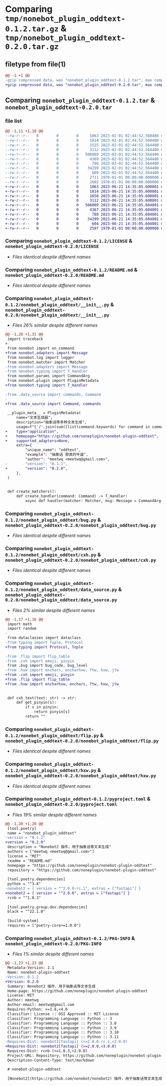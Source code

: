 # Comparing `tmp/nonebot_plugin_oddtext-0.1.2.tar.gz` & `tmp/nonebot_plugin_oddtext-0.2.0.tar.gz`

## filetype from file(1)

```diff
@@ -1 +1 @@
-gzip compressed data, was "nonebot_plugin_oddtext-0.1.2.tar", max compression
+gzip compressed data, was "nonebot_plugin_oddtext-0.2.0.tar", max compression
```

## Comparing `nonebot_plugin_oddtext-0.1.2.tar` & `nonebot_plugin_oddtext-0.2.0.tar`

### file list

```diff
@@ -1,11 +1,10 @@
--rw-r--r--   0        0        0     1063 2023-02-01 02:44:52.560480 nonebot_plugin_oddtext-0.1.2/LICENSE
--rw-r--r--   0        0        0     1814 2023-02-01 02:44:52.560480 nonebot_plugin_oddtext-0.1.2/README.md
--rw-r--r--   0        0        0     1525 2023-02-01 02:44:52.564480 nonebot_plugin_oddtext-0.1.2/nonebot_plugin_oddtext/__init__.py
--rw-r--r--   0        0        0     3112 2023-02-01 02:44:52.564480 nonebot_plugin_oddtext-0.1.2/nonebot_plugin_oddtext/bug.py
--rw-r--r--   0        0        0   508009 2023-02-01 02:44:52.564480 nonebot_plugin_oddtext-0.1.2/nonebot_plugin_oddtext/cxh.py
--rw-r--r--   0        0        0     4369 2023-02-01 02:44:52.564480 nonebot_plugin_oddtext-0.1.2/nonebot_plugin_oddtext/data_source.py
--rw-r--r--   0        0        0      788 2023-02-01 02:44:52.564480 nonebot_plugin_oddtext-0.1.2/nonebot_plugin_oddtext/flip.py
--rw-r--r--   0        0        0    34299 2023-02-01 02:44:52.564480 nonebot_plugin_oddtext-0.1.2/nonebot_plugin_oddtext/hxw.py
--rw-r--r--   0        0        0      609 2023-02-01 02:44:52.564480 nonebot_plugin_oddtext-0.1.2/pyproject.toml
--rw-r--r--   0        0        0     2711 1970-01-01 00:00:00.000000 nonebot_plugin_oddtext-0.1.2/setup.py
--rw-r--r--   0        0        0     2602 1970-01-01 00:00:00.000000 nonebot_plugin_oddtext-0.1.2/PKG-INFO
+-rw-r--r--   0        0        0     1063 2023-06-21 14:35:05.600801 nonebot_plugin_oddtext-0.2.0/LICENSE
+-rw-r--r--   0        0        0     1814 2023-06-21 14:35:05.600801 nonebot_plugin_oddtext-0.2.0/README.md
+-rw-r--r--   0        0        0     1650 2023-06-21 14:35:05.600801 nonebot_plugin_oddtext-0.2.0/nonebot_plugin_oddtext/__init__.py
+-rw-r--r--   0        0        0     3112 2023-06-21 14:35:05.600801 nonebot_plugin_oddtext-0.2.0/nonebot_plugin_oddtext/bug.py
+-rw-r--r--   0        0        0   508009 2023-06-21 14:35:05.604801 nonebot_plugin_oddtext-0.2.0/nonebot_plugin_oddtext/cxh.py
+-rw-r--r--   0        0        0     4367 2023-06-21 14:35:05.604801 nonebot_plugin_oddtext-0.2.0/nonebot_plugin_oddtext/data_source.py
+-rw-r--r--   0        0        0      788 2023-06-21 14:35:05.604801 nonebot_plugin_oddtext-0.2.0/nonebot_plugin_oddtext/flip.py
+-rw-r--r--   0        0        0    34299 2023-06-21 14:35:05.604801 nonebot_plugin_oddtext-0.2.0/nonebot_plugin_oddtext/hxw.py
+-rw-r--r--   0        0        0      604 2023-06-21 14:35:05.604801 nonebot_plugin_oddtext-0.2.0/pyproject.toml
+-rw-r--r--   0        0        0     2597 1970-01-01 00:00:00.000000 nonebot_plugin_oddtext-0.2.0/PKG-INFO
```

### Comparing `nonebot_plugin_oddtext-0.1.2/LICENSE` & `nonebot_plugin_oddtext-0.2.0/LICENSE`

 * *Files identical despite different names*

### Comparing `nonebot_plugin_oddtext-0.1.2/README.md` & `nonebot_plugin_oddtext-0.2.0/README.md`

 * *Files identical despite different names*

### Comparing `nonebot_plugin_oddtext-0.1.2/nonebot_plugin_oddtext/__init__.py` & `nonebot_plugin_oddtext-0.2.0/nonebot_plugin_oddtext/__init__.py`

 * *Files 26% similar despite different names*

```diff
@@ -1,28 +1,31 @@
 import traceback
+
 from nonebot import on_command
+from nonebot.adapters import Message
 from nonebot.log import logger
 from nonebot.matcher import Matcher
-from nonebot.adapters import Message
-from nonebot.typing import T_Handler
 from nonebot.params import CommandArg
 from nonebot.plugin import PluginMetadata
+from nonebot.typing import T_Handler
 
-from .data_source import commands, Command
-
+from .data_source import Command, commands
 
 __plugin_meta__ = PluginMetadata(
     name="文本生成器",
     description="抽象话等多种文本生成",
     usage=f"{'/'.join(sum([list(command.keywords) for command in commands], []))} + 文本",
+    type="application",
+    homepage="https://github.com/noneplugin/nonebot-plugin-oddtext",
+    supported_adapters=None,
     extra={
         "unique_name": "oddtext",
         "example": "抽象话 那真的牛逼",
         "author": "meetwq <meetwq@gmail.com>",
-        "version": "0.1.1",
+        "version": "0.2.0",
     },
 )
 
 
 def create_matchers():
     def create_handler(command: Command) -> T_Handler:
         async def handler(matcher: Matcher, msg: Message = CommandArg()):
```

### Comparing `nonebot_plugin_oddtext-0.1.2/nonebot_plugin_oddtext/bug.py` & `nonebot_plugin_oddtext-0.2.0/nonebot_plugin_oddtext/bug.py`

 * *Files identical despite different names*

### Comparing `nonebot_plugin_oddtext-0.1.2/nonebot_plugin_oddtext/cxh.py` & `nonebot_plugin_oddtext-0.2.0/nonebot_plugin_oddtext/cxh.py`

 * *Files identical despite different names*

### Comparing `nonebot_plugin_oddtext-0.1.2/nonebot_plugin_oddtext/data_source.py` & `nonebot_plugin_oddtext-0.2.0/nonebot_plugin_oddtext/data_source.py`

 * *Files 2% similar despite different names*

```diff
@@ -1,17 +1,16 @@
 import math
 import random
-
 from dataclasses import dataclass
-from typing import Tuple, Protocol
+from typing import Protocol, Tuple
 
-from .flip import flip_table
-from .cxh import emoji, pinyin
 from .bug import bug_code, bug_level
-from .hxw import enchars, encharhxw, ftw, hxw, jtw
+from .cxh import emoji, pinyin
+from .flip import flip_table
+from .hxw import encharhxw, enchars, ftw, hxw, jtw
 
 
 def cxh_text(text: str) -> str:
     def get_pinyin(s):
         if s in pinyin:
             return pinyin[s]
         return ""
```

### Comparing `nonebot_plugin_oddtext-0.1.2/nonebot_plugin_oddtext/flip.py` & `nonebot_plugin_oddtext-0.2.0/nonebot_plugin_oddtext/flip.py`

 * *Files identical despite different names*

### Comparing `nonebot_plugin_oddtext-0.1.2/nonebot_plugin_oddtext/hxw.py` & `nonebot_plugin_oddtext-0.2.0/nonebot_plugin_oddtext/hxw.py`

 * *Files identical despite different names*

### Comparing `nonebot_plugin_oddtext-0.1.2/pyproject.toml` & `nonebot_plugin_oddtext-0.2.0/pyproject.toml`

 * *Files 19% similar despite different names*

```diff
@@ -1,20 +1,20 @@
 [tool.poetry]
 name = "nonebot_plugin_oddtext"
-version = "0.1.2"
+version = "0.2.0"
 description = "Nonebot2 插件，用于抽象话等文本生成"
 authors = ["meetwq <meetwq@gmail.com>"]
 license = "MIT"
 readme = "README.md"
 homepage = "https://github.com/noneplugin/nonebot-plugin-oddtext"
 repository = "https://github.com/noneplugin/nonebot-plugin-oddtext"
 
 [tool.poetry.dependencies]
 python = "^3.8"
-nonebot2 = { version = "^2.0.0-rc.1", extras = ["fastapi"] }
+nonebot2 = { version = "^2.0.0", extras = ["fastapi"] }
 rcnb = "^1.0.3"
 
 [tool.poetry.group.dev.dependencies]
 black = "^22.1.0"
 
 [build-system]
 requires = ["poetry-core>=1.0.0"]
```

### Comparing `nonebot_plugin_oddtext-0.1.2/PKG-INFO` & `nonebot_plugin_oddtext-0.2.0/PKG-INFO`

 * *Files 1% similar despite different names*

```diff
@@ -1,23 +1,23 @@
 Metadata-Version: 2.1
 Name: nonebot-plugin-oddtext
-Version: 0.1.2
+Version: 0.2.0
 Summary: Nonebot2 插件，用于抽象话等文本生成
 Home-page: https://github.com/noneplugin/nonebot-plugin-oddtext
 License: MIT
 Author: meetwq
 Author-email: meetwq@gmail.com
 Requires-Python: >=3.8,<4.0
 Classifier: License :: OSI Approved :: MIT License
 Classifier: Programming Language :: Python :: 3
 Classifier: Programming Language :: Python :: 3.8
 Classifier: Programming Language :: Python :: 3.9
 Classifier: Programming Language :: Python :: 3.10
 Classifier: Programming Language :: Python :: 3.11
-Requires-Dist: nonebot2[fastapi] (>=2.0.0-rc.1,<3.0.0)
+Requires-Dist: nonebot2[fastapi] (>=2.0.0,<3.0.0)
 Requires-Dist: rcnb (>=1.0.3,<2.0.0)
 Project-URL: Repository, https://github.com/noneplugin/nonebot-plugin-oddtext
 Description-Content-Type: text/markdown
 
 # nonebot-plugin-oddtext
 
 [Nonebot2](https://github.com/nonebot/nonebot2) 插件，用于抽象话等文本生成
```

